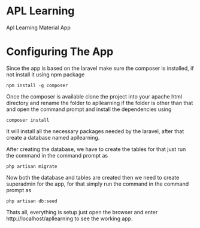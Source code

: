 # APL Learning
Apl Learning Material App

# Configuring The App

Since the app is based on the laravel make sure the composer is installed, if not install it using npm package

```
npm install -g composer
```

Once the composer is available clone the project into your apache html directory and rename the folder to apllearning if the folder is other than that and open the command prompt and install the dependencies using

```
composer install
```

It will install all the necessary packages needed by the laravel, after that create a database named apllearning.

After creating the database, we have to create the tables for that just run the command in the command prompt as

```
php artisan migrate
```

Now both the database and tables are created then we need to create superadmin for the app, for that simply run the command in the command prompt as

```
php artisan db:seed
```

Thats all, everything is setup just open the browser and enter http://localhost/apllearning to see the working app. 